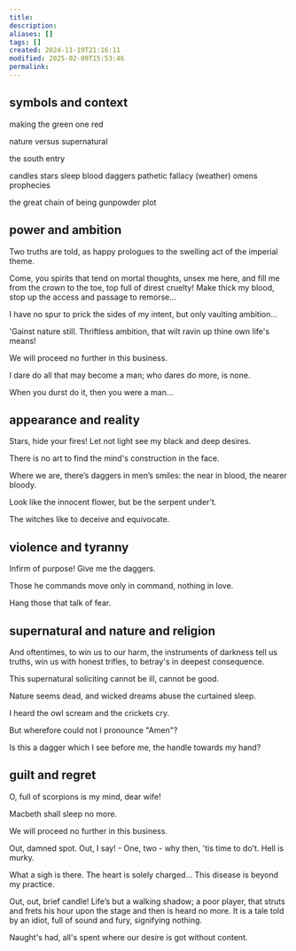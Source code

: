 ```yaml
---
title: 
description: 
aliases: []
tags: []
created: 2024-11-19T21:16:11
modified: 2025-02-09T15:53:46
permalink:
---
```


## symbols and context

making the green one red

nature versus supernatural

the south entry

candles
stars
sleep
blood
daggers
pathetic fallacy (weather)
omens
prophecies

the great chain of being
gunpowder plot

## power and ambition

Two truths are told, as happy prologues to the swelling act of the imperial theme.

Come, you spirits that tend on mortal thoughts, unsex me here, and fill me from the crown to the toe, top full of direst cruelty! Make thick my blood, stop up the access and passage to remorse...

I have no spur to prick the sides of my intent, but only vaulting ambition...

'Gainst nature still. Thriftless ambition, that wilt ravin up thine own life's means!

We will proceed no further in this business.

I dare do all that may become a man; who dares do more, is none.
 
When you durst do it, then you were a man...

## appearance and reality

Stars, hide your fires! Let not light see my black and deep desires.

There is no art to find the mind's construction in the face.

Where we are, there’s daggers in men’s smiles: the near in blood, the nearer bloody.

Look like the innocent flower, but be the serpent under't.

The witches like to deceive and equivocate.

## violence and tyranny

Infirm of purpose! Give me the daggers.

Those he commands move only in command, nothing in love.

Hang those that talk of fear.

## supernatural and nature and religion

And oftentimes, to win us to our harm, the instruments of darkness tell us truths, win us with honest trifles, to betray's in deepest consequence.

This supernatural soliciting cannot be ill, cannot be good.

Nature seems dead, and wicked dreams abuse the curtained sleep.

I heard the owl scream and the crickets cry.

But wherefore could not I pronounce "Amen"?

Is this a dagger which I see before me, the handle towards my hand?

## guilt and regret

O, full of scorpions is my mind, dear wife!

Macbeth shall sleep no more.

We will proceed no further in this business.

Out, damned spot. Out, I say! - One, two - why then, 'tis time to do't. Hell is murky.

What a sigh is there. The heart is solely charged... This disease is beyond my practice.

Out, out, brief candle! Life’s but a walking shadow; a poor player, that struts and frets his hour upon the stage and then is heard no more. It is a tale told by an idiot, full of sound and fury, signifying nothing.

Naught's had, all's spent where our desire is got without content.

